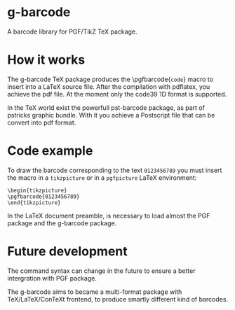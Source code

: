 g-barcode
=========
A barcode library for PGF/TikZ TeX package.

How it works
============
The g-barcode TeX package produces the \pgfbarcode{`code`} macro to insert into
a LaTeX source file. After the compilation with pdflatex, you achieve the pdf file.
At the moment only the code39 1D format is supported.

In the TeX world exist the powerfull pst-barcode package, as part of pstricks
graphic bundle. With it you achieve a Postscript file that can be convert into pdf format.

Code example
============
To draw the barcode corresponding to the text `0123456789` you must insert
the macro in a `tikzpicture` or in a `pgfpicture` LaTeX environment:
````
\begin{tikzpicture}
\pgfbarcode{0123456789}
\end{tikzpicture}
````
In the LaTeX document preamble, is necessary to load almost the PGF package and
the g-barcode package.

Future development
==================
The command syntax can change in the future to ensure a better intergration
with PGF package.

The g-barcode aims to became a multi-format package with TeX/LaTeX/ConTeXt
frontend, to produce smartly different kind of barcodes.

